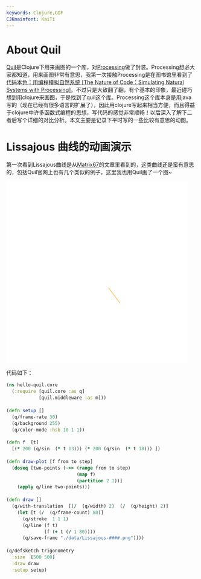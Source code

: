 ```yaml
---
keywords: Clojure,GIF
CJKmainfont: KaiTi
---
```


# About Quil

[Quil][]是Clojure下用来画图的一个库，对[Processing][]做了封装。Processing想必大家都知道，用来画图非常有意思，我第一次接触Processing是在图书馆里看到了[代码本色：用编程模拟自然系统 \[The Nature of Code：Simulating Natural Systems with Processing\]](https://book.douban.com/subject/26264736/)。不过只是大致翻了翻，有个基本的印象，最近碰巧想到用clojure来画图，于是找到了quil这个库。Processing这个库本身是用java写的（现在已经有很多语言的扩展了），因此用clojure写起来相当方便，而且得益于clojure中许多函数式编程的思想，写代码的感觉非常顺畅！以后深入了解下二者后写个详细的对比分析。本文主要是记录下平时写的一些比较有意思的动图。

[Quil]:http://quil.info/
[Processing]:https://processing.org/

# Lissajous 曲线的动画演示

第一次看到Lissajous曲线是从[Matrix67](http://www.matrix67.com/blog/archives/6947)的文章里看到的，这类曲线还是蛮有意思的，包括Quil官网上也有几个类似的例子，这里我也用Quil画了一个图~

![Lissajous.gif](Lissajous.gif)

代码如下：

```clojure
(ns hello-quil.core
  (:require [quil.core :as q]
            [quil.middleware :as m]))

(defn setup []
  (q/frame-rate 30)
  (q/background 255)
  (q/color-mode :hsb 10 1 1))

(defn f  [t]
  [(* 200 (q/sin  (* t 13))) (* 200 (q/sin  (* t 18))) ])

(defn draw-plot [f from to step]
  (doseq [two-points (->> (range from to step)
                          (map f)
                          (partition 2 1))]
    (apply q/line two-points)))

(defn draw []
  (q/with-translation  [(/  (q/width) 2)  (/  (q/height) 2)]
    (let [t (/  (q/frame-count) 80)]
      (q/stroke  1 1 1)
      (q/line (f t)
              (f (+ t (/ 1 80))))
      (q/save-frame "./data/Lissajous-####.png"))))

(q/defsketch trigonometry
  :size  [500 500]
  :draw draw
  :setup setup)

```
